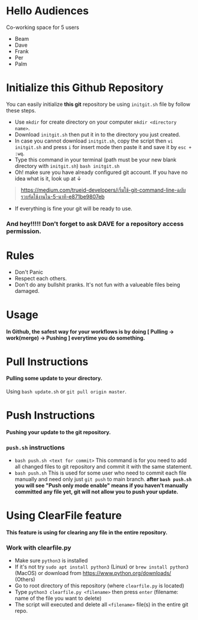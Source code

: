 # Hello Audiences
Co-working space for 5 users
- Beam
- Dave
- Frank
- Per
- Palm

# Initialize this Github Repository
You can easily initialize __this git__ repository be using `initgit.sh` file by follow these steps.
- Use `mkdir` for create directory on your computer `mkdir <directory name>`.
- Download `initgit.sh` then put it in to the directory you just created.
- In case you cannot download `initgit.sh`, copy the script then `vi initgit.sh` and press `i` for insert mode then paste it and save it by `esc + :wq`.
- Type this command in your terminal (path must be your new blank directory with `initgit.sh`) `bash initgit.sh`
- Oh! make sure you have already configured git account. If you have no idea what is it, look up at &darr;
> https://medium.com/trueid-developers/เริ่มใช้-git-command-line-ฉบับรวบรัดใช้งานใน-5-นาที-e871be9807eb
- If everything is fine your git will be ready to use.
### And hey!!!!! Don't forget to ask DAVE for a repository access permission.

# Rules
- Don't Panic
- Respect each others.
- Don't do any bullshit pranks. It's not fun with a valueable files being damaged.

# Usage
#### In Github, the safest way for your workflows is by doing [ Pulling &rarr; work(merge) &rarr; Pushing ] everytime you do something.

# Pull Instructions
#### Pulling some update to your directory.
Using `bash update.sh` or `git pull origin master`.

# Push Instructions
#### Pushing your update to the git repository.
### `push.sh` instructions
- `bash push.sh <text for commit>` This command is for you need to add all changed files to git repository and commit it with the same statement.
- `bash push.sh` This is used for some user who need to commit each file manually and need only just `git push` to main branch.
**after `bash push.sh` you will see "Push only mode enable" means if you haven't manually committed any file yet, git will not allow you to push your update.**

# Using ClearFile feature
#### This feature is using for clearing any file in the entire repository.
### Work with clearfile.py
- Make sure `python3` is installed
- If it's not try `sudo apt install python3` (Linux) or `brew install python3` (MacOS) or download from https://www.python.org/downloads/ (Others)
- Go to root directory of this repository (where `clearfile.py` is located)
- Type `python3 clearfile.py <filename>` then press `enter` (filename: name of the file you want to delete)
- The script will executed and delete all `<filename>` file(s) in the entire git repo.
